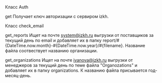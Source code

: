 Класс Auth

get
Получает ключ авторизации с сервиром izkh.

Класс check_email

get_reports
Ищет на почте system@izkh.ru выгрузки от поставщиков за текущий день по email и добавляет их в папку report/#{DateTime.now.month}-#{DateTime.now.year}/#{filename}. Название файла соотвествует названию организации.

get_organizations
Ищет на почте ivanova@izkh.ru выгрузки от менеджеров за текущий день по теме файла "Organozations" и добавляет их в папку organizations. К названию файла присывается год-месяц-день.







